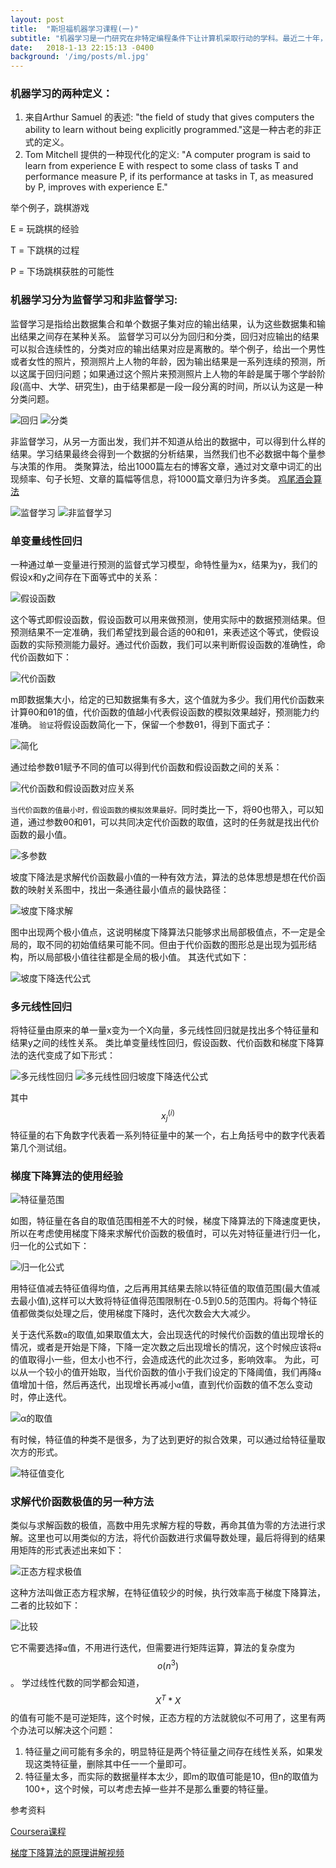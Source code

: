 ```yaml
---
layout: post
title:  "斯坦福机器学习课程(一)"
subtitle: "机器学习是一门研究在非特定编程条件下让计算机采取行动的学科。最近二十年，机器学习为我们带来了自动驾驶汽车、实用的语音识别、高效的网络搜索，让我们对人类基因的解读能力大大提高..."
date:   2018-1-13 22:15:13 -0400
background: '/img/posts/ml.jpg'
---
```


### 机器学习的两种定义：

1. 来自Arthur Samuel 的表述: "the field of study that gives computers the ability to learn without being explicitly programmed."这是一种古老的非正式的定义。
2. Tom Mitchell 提供的一种现代化的定义: "A computer program is said to learn from experience E with respect to some class of tasks T and performance measure P, if its performance at tasks in T, as measured by P, improves with experience E."

举个例子，跳棋游戏

E = 玩跳棋的经验

T = 下跳棋的过程

P = 下场跳棋获胜的可能性

### 机器学习分为监督学习和非监督学习:

监督学习是指给出数据集合和单个数据子集对应的输出结果，认为这些数据集和输出结果之间存在某种关系。
监督学习可以分为回归和分类，回归对应输出的结果可以拟合连续性的，分类对应的输出结果对应是离散的。举个例子，给出一个男性或者女性的照片，预测照片上人物的年龄，因为输出结果是一系列连续的预测，所以这属于回归问题；如果通过这个照片来预测照片上人物的年龄是属于哪个学龄阶段(高中、大学、研究生)，由于结果都是一段一段分离的时间，所以认为这是一种分类问题。

![回归](/imgs/Regression.png)
![分类](/imgs/Classification.png)

非监督学习，从另一方面出发，我们并不知道从给出的数据中，可以得到什么样的结果。学习结果最终会得到一个数据的分析结果，当然我们也不必数据中每个量参与决策的作用。
类聚算法，给出1000篇左右的博客文章，通过对文章中词汇的出现频率、句子长短、文章的篇幅等信息，将1000篇文章归为许多类。
[鸡尾酒会算法](https://en.wikipedia.org/wiki/Cocktail_party_effect)

![监督学习](/imgs/SL.png)
![非监督学习](/imgs/USL.png)

### 单变量线性回归

一种通过单一变量进行预测的监督式学习模型，命特性量为x，结果为y，我们的假设x和y之间存在下面等式中的关系：

![假设函数](/imgs/Hypothesis.png)

这个等式即假设函数，假设函数可以用来做预测，使用实际中的数据预测结果。但预测结果不一定准确，我们希望找到最合适的θ0和θ1，来表述这个等式，使假设函数的实际预测能力最好。通过代价函数，我们可以来判断假设函数的准确性，命代价函数如下：

![代价函数](/imgs/cost.png)

m即数据集大小，给定的已知数据集有多大，这个值就为多少。我们用代价函数来计算θ0和θ1的值，代价函数的值越小代表假设函数的模拟效果越好，预测能力约准确。
`验证`将假设函数简化一下，保留一个参数θ1，得到下面式子：

![简化](/imgs/simp.png)

通过给参数θ1赋予不同的值可以得到代价函数和假设函数之间的关系：

![代价函数和假设函数对应关系](/imgs/costhy.png)

`当代价函数的值最小时，假设函数的模拟效果最好。`同时类比一下，将θ0也带入，可以知道，通过参数θ0和θ1，可以共同决定代价函数的取值，这时的任务就是找出代价函数的最小值。

![多参数](/imgs/two.png)

坡度下降法是求解代价函数最小值的一种有效方法，算法的总体思想是想在代价函数的映射关系图中，找出一条通往最小值点的最快路径：

![坡度下降求解](/imgs/grand.png)

图中出现两个极小值点，这说明梯度下降算法只能够求出局部极值点，不一定是全局的，取不同的初始值结果可能不同。但由于代价函数的图形总是出现为弧形结构，所以局部极小值往往都是全局的极小值。
其迭代式如下：

![坡度下降迭代公式](/imgs/grandient.png)

### 多元线性回归

将特征量由原来的单一量x变为一个X向量，多元线性回归就是找出多个特征量和结果y之间的线性关系。
类比单变量线性回归，假设函数、代价函数和梯度下降算法的迭代变成了如下形式：

![多元线性回归](/imgs/multiReg.png)
![多元线性回归坡度下降迭代公式](/imgs/multiGD.png)

其中$$x_j^(i)$$特征量的右下角数字代表着一系列特征量中的某一个，右上角括号中的数字代表着第几个测试组。

### 梯度下降算法的使用经验

![特征量范围](/imgs/feature.png)

如图，特征量在各自的取值范围相差不大的时候，梯度下降算法的下降速度更快，所以在考虑使用梯度下降来求解代价函数的极值时，可以先对特征量进行归一化，归一化的公式如下：

![归一化公式](/imgs/mean.png)

用特征值减去特征值得均值，之后再用其结果去除以特征值的取值范围(最大值减去最小值),这样可以大致将特征值得范围限制在-0.5到0.5的范围内。将每个特征值都做类似处理之后，使用梯度下降时，迭代次数会大大减少。

关于迭代系数`α`的取值,如果取值太大，会出现迭代的时候代价函数的值出现增长的情况，或者是开始是下降，下降一定次数之后出现增长的情况，这个时候应该将`α`的值取得小一些，但太小也不行，会造成迭代的此次过多，影响效率。
为此，可以从一个较小的值开始取，当代价函数的值小于我们设定的下降阈值，我们再降`α`值增加十倍，然后再迭代，出现增长再减小`α`值，直到代价函数的值不怎么变动时，停止迭代。

![α的取值](/imgs/alphavalue.png)

有时候，特征值的种类不是很多，为了达到更好的拟合效果，可以通过给特征量取次方的形式。

![特征值变化](/imgs/features.png)

### 求解代价函数极值的另一种方法
类似与求解函数的极值，高数中用先求解方程的导数，再命其值为零的方法进行求解。这里也可以用类似的方法，将代价函数进行求偏导数处理，最后将得到的结果用矩阵的形式表述出来如下：

![正态方程求极值](/imgs/normal.png)

这种方法叫做正态方程求解，在特征值较少的时候，执行效率高于梯度下降算法，二者的比较如下：

![比较](/imgs/shome.png)

它不需要选择`α`值，不用进行迭代，但需要进行矩阵运算，算法的复杂度为$$o(n^3)$$。
学过线性代数的同学都会知道，$$X^T*X$$的值有可能不是可逆矩阵，这个时候，正态方程的方法就貌似不可用了，这里有两个办法可以解决这个问题：

1. 特征量之间可能有多余的，明显特征是两个特征量之间存在线性关系，如果发现这类特征量，删除其中任一一个量即可。
2. 特征量太多，而实际的数据量样本太少，即m的取值可能是10，但n的取值为100+，这个时候，可以考虑去掉一些并不是那么重要的特征量。

参考资料

[Coursera课程](https://www.coursera.org/learn/machine-learning/home/welcome)

[梯度下降算法的原理讲解视频]([https://www.youtube.com/watch?v=WnqQrPNYz5Q](https://www.youtube.com/watch?v=WnqQrPNYz5Q))
